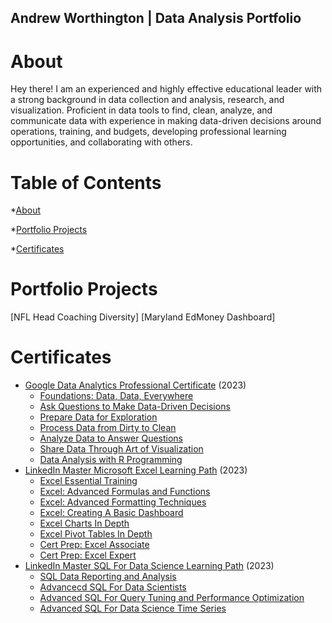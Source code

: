 ## Andrew Worthington | Data Analysis Portfolio

# About
Hey there! I am an experienced and highly effective educational leader with a strong background in data collection and analysis, research, and visualization. Proficient in data tools to find, clean, analyze, and communicate data with experience in making data-driven decisions around operations, training, and budgets, developing professional learning opportunities, and collaborating with others.

# Table of Contents
*[About](https://github.com/adotworth/data_analyst_portfolio#About)

*[Portfolio Projects](https://github.com/adotworth/data_analyst_portfolio/blob/main/README.md#portfolio-projects)

*[Certificates](https://github.com/adotworth/data_analyst_portfolio/blob/main/README.md#certificates)




# Portfolio Projects
[NFL Head Coaching Diversity]
[Maryland EdMoney Dashboard]



# Certificates
* [Google Data Analytics Professional Certificate](https://drive.google.com/file/d/1zD4y-FGw2GqzaeiaNUBR5TyEuu-rtrQg/view?usp=share_link) (2023)
	* [Foundations: Data, Data, Everywhere](https://drive.google.com/file/d/1zD4y-FGw2GqzaeiaNUBR5TyEuu-rtrQg/view?usp=share_link)
	* [Ask Questions to Make Data-Driven Decisions](https://drive.google.com/file/d/1PwsHdKnoJ3GT2ZuLA55OZX2Hbf-Njwyt/view?usp=share_link)
	* [Prepare Data for Exploration](https://drive.google.com/file/d/1di5ZzjqwLetkTHQGDx1U1JlRxPJAP9gw/view?usp=share_link)
	* [Process Data from Dirty to Clean](https://drive.google.com/file/d/1n2SXdiVEbGta6i3_Pmyw_9mK1VYdv6u6/view?usp=share_link)
	* [Analyze Data to Answer Questions](https://drive.google.com/file/d/1kp0EA1ZH7GHKTpbXy3MzXYKqcjeUXPUl/view?usp=share_link)
	* [Share Data Through Art of Visualization](https://drive.google.com/file/d/1_wwCU05tckxOH6FC-FusGzBgdn_7Ywc6/view?usp=share_link)
	* [Data Analysis with R Programming](https://drive.google.com/file/d/1f3T0hGr7rzYgbPH0OO2t6pOXcjEEMUOm/view?usp=share_link)
* [LinkedIn Master Microsoft Excel Learning Path](https://drive.google.com/file/d/1j5z8vCjMFbbKyoyHsGbtRHQz7K3hCQqN/view?usp=share_link) (2023)
	* [Excel Essential Training](https://drive.google.com/file/d/1x2f655ZbfoJEqOpxaPnRXWqxIa8LyPXa/view?usp=share_link)
	* [Excel: Advanced Formulas and Functions](https://drive.google.com/file/d/1LG6IfDYqajBD2nxprwMieSCz-_W8RAGa/view?usp=share_link)
	* [Excel: Advanced Formatting Techniques](https://drive.google.com/file/d/1JweXvW42Kzehke8ivcvSzxQC9H6mliDy/view?usp=share_link)
	* [Excel: Creating A Basic Dashboard](https://drive.google.com/file/d/1cz21Pb5u_rnJH4_1clHTMx6mv-dlhJ5J/view?usp=share_link)
	* [Excel Charts In Depth](https://drive.google.com/file/d/1lzVsqk9L_bfT_L3Lv06bmbI6INmulP8p/view?usp=share_link)
	* [Excel Pivot Tables In Depth](https://drive.google.com/file/d/1p7ADFAx91-nLG4HxFqaf0o8hmo0WhJ1j/view?usp=share_link)
	* [Cert Prep: Excel Associate](https://drive.google.com/file/d/14o3PHsZ7CWdNAKRu9z1L74ORhYjfW3WG/view?usp=share_link)
	* [Cert Prep: Excel Expert](https://drive.google.com/file/d/1j5z8vCjMFbbKyoyHsGbtRHQz7K3hCQqN/view?usp=share_link)
* [LinkedIn Master SQL For Data Science Learning Path](https://drive.google.com/file/d/1b-Cu-zzwOih6BuDxpr22uDs2KtjatU6p/view?usp=share_link) (2023)
	* [SQL Data Reporting and Analysis](https://drive.google.com/file/d/17n8DidwFVEK0Foxlrez55Ix_mjze6XQF/view?usp=share_link)
	* [Advancecd SQL For Data Scientists](https://drive.google.com/file/d/17n8DidwFVEK0Foxlrez55Ix_mjze6XQF/view?usp=share_link)
	* [Advanced SQL For Query Tuning and Performance Optimization](https://drive.google.com/file/d/1lWdf8Z5ClJeVRrMfXYyeUc3kLq6a8KXn/view?usp=share_link)
	* [Advanced SQL For Data Science Time Series](https://drive.google.com/file/d/1FlkO_m15S_5ODxnLuIN45ym2MOhf9lBU/view?usp=share_link)
